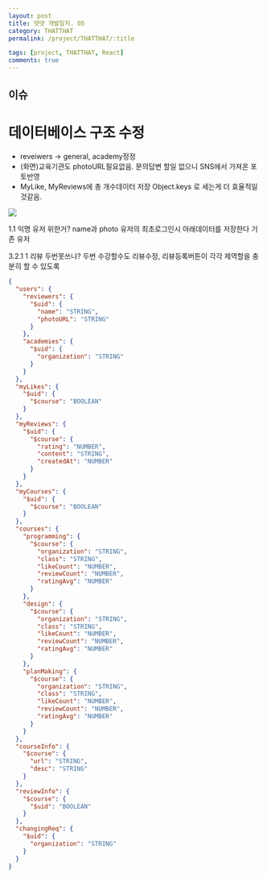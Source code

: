 ```yaml
---
layout: post
title: 댓댓 개발일지. 05
category: THATTHAT
permalink: /project/THATTHAT/:title

tags: [project, THATTHAT, React]
comments: true
---
```


## 이슈

# 데이터베이스 구조 수정

* reveiwers -> general, academy정정
* (화면)교육기관도 photoURL필요없음. 문의답변 할일 없으니
  SNS에서 가져온 포토반영
* MyLike, MyReviews에 총 개수데이터 저장
  Object.keys 로 세는게 더 효율적일 것같음.

![](%EB%8D%B0%EC%9D%B4%ED%84%B0%EB%B2%A0%EC%9D%B4%EC%8A%A4%20%EA%B5%AC%EC%A1%B0%20%EC%88%98%EC%A0%95/IMG_0745.PNG)

1.1 익명 유저 위한거?
name과 photo
유저의 최초로그인시 아래데이터를 저장한다
기존 유저

3.2.1 1 리뷰 두번못쓰나? 두번 수강할수도
리뷰수정, 리뷰등록버튼이 각각 제역할을 충분히 할 수 있도록

```json
{
  "users": {
    "reviewers": {
      "$uid": {
        "name": "STRING",
        "photoURL": "STRING"
      }
    },
    "academies": {
      "$uid": {
        "organization": "STRING"
      }
    }
  },
  "myLikes": {
    "$uid": {
      "$course": "BOOLEAN"
    }
  },
  "myReviews": {
    "$uid": {
      "$course": {
        "rating": "NUMBER",
        "content": "STRING",
        "createdAt": "NUMBER"
      }
    }
  },
  "myCourses": {
    "$uid": {
      "$course": "BOOLEAN"
    }
  },
  "courses": {
    "programming": {
      "$course": {
        "organization": "STRING",
        "class": "STRING",
        "likeCount": "NUMBER",
        "reviewCount": "NUMBER",
        "ratingAvg": "NUMBER"
      }
    },
    "design": {
      "$course": {
        "organization": "STRING",
        "class": "STRING",
        "likeCount": "NUMBER",
        "reviewCount": "NUMBER",
        "ratingAvg": "NUMBER"
      }
    },
    "planMaking": {
      "$course": {
        "organization": "STRING",
        "class": "STRING",
        "likeCount": "NUMBER",
        "reviewCount": "NUMBER",
        "ratingAvg": "NUMBER"
      }
    }
  },
  "courseInfo": {
    "$course": {
      "url": "STRING",
      "desc": "STRING"
    }
  },
  "reviewInfo": {
    "$course": {
      "$uid": "BOOLEAN"
    }
  },
  "changingReq": {
    "$uid": {
      "organization": "STRING"
    }
  }
}
```
